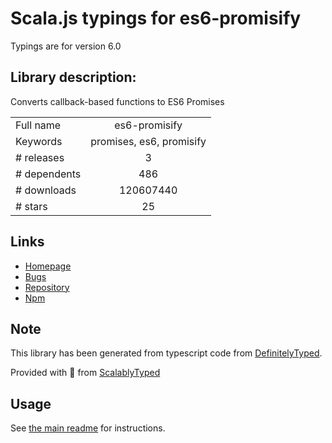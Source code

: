 
# Scala.js typings for es6-promisify

Typings are for version 6.0

## Library description:
Converts callback-based functions to ES6 Promises

|                    |                 |
| ------------------ | :-------------: |
| Full name          | es6-promisify |
| Keywords           | promises, es6, promisify |
| # releases         | 3 |
| # dependents       | 486 |
| # downloads        | 120607440 |
| # stars            | 25 |

## Links
- [Homepage](https://github.com/digitaldesignlabs/es6-promisify#readme)
- [Bugs](http://github.com/digitaldesignlabs/es6-promisify/issues)
- [Repository](https://github.com/digitaldesignlabs/es6-promisify)
- [Npm](https://www.npmjs.com/package/es6-promisify)
    


## Note
This library has been generated from typescript code from [DefinitelyTyped](https://definitelytyped.org).

Provided with :purple_heart: from [ScalablyTyped](https://github.com/oyvindberg/ScalablyTyped)

## Usage
See [the main readme](../../readme.md) for instructions.


